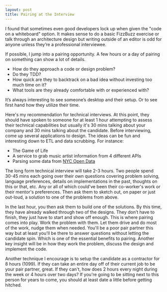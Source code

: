 ```yaml
---
layout: post
title: Pairing at the Interview
---
```


I found that sometimes even good developers lock up when given the "code
on a whiteboard" option. It makes sense to do a basic FizzBuzz exercise
or talk through an architecture design but writing outside of an editor
is odd for anyone unless they’re a professional interviewee.

If possible, I jump into a pairing opportunity. A few hours or a day of
pairing on something can show a lot of details.

* How do they approach a code or design problem?
* Do they TDD?
* How quick are they to backtrack on a bad idea without investing too much time on it?
* What tools are they already comfortable with or experienced with?

It’s always interesting to see someone’s desktop and their setup. Or to
see first hand how they utilize their time.

Here's my recommendation for technical interviews. At this point, they
should have spoken to someone for at least 1 hour attempting to assess
their technical capabilities but usually it's 30 mins talking about your
company and 30 mins talking about the candidate. Before interviewing,
come up several applications to design. The ideas can be fun and
interesting down to ETL and data scrubbing. For instance:

* The Game of Life
* A service to grab music artist information from 4 different APIs
* Parsing some data from [NYC Open Data](https://nycopendata.socrata.com/)

The long form technical interview will take 2-3 hours. Two people spend
30-45 mins each going over their own questions covering problem solving,
language preferences, details on implementations in the past,
thoughts on this or that, etc. Any or all of which could've been their
co-worker's work or their mentor's preferences. Then ask them to sketch out,
on paper or just out-loud, a solution to one of the problems from above.

In the last hour, you then ask them to build one of the solutions. By
this time, they have already walked through two of the designs. They don’t
have to finish, they just have to start and show off enough. This is
where pairing comes into play. Work the problem with them. Let them
drive and do most of the work, nudge them when needed. You'll be a poor
pair partner this way but at least you'll be there to answer questions
without letting the candidate spin. Which is one of the essential
benefits to pairing. Another key insight will be in how they work the
problem, discuss the design and implement the code.

Another technique I encourage is to setup the candidate as a contractor
for 8 hours (1099). If they can take an entire day off of their current
job to be your pair partner, great. If they can't, how does 2 hours
every night during the week or 4 hours over two days? If you're going to
be sitting next to this person for years to come, you should at least
date a little before getting hitched.

